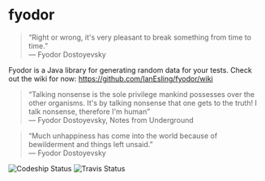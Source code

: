 fyodor
======

> “Right or wrong, it's very pleasant to break something from time to time.”   
> ― Fyodor Dostoyevsky

Fyodor is a Java library for generating random data for your tests.  Check out the wiki for now: https://github.com/IanEsling/fyodor/wiki
 
> “Talking nonsense is the sole privilege mankind possesses over the other organisms. It's by talking nonsense that one gets to the truth! I talk nonsense, therefore I'm human”  
> ― Fyodor Dostoyevsky, Notes from Underground

> “Much unhappiness has come into the world because of bewilderment and things left unsaid.”   
> ― Fyodor Dostoyevsky

![Codeship Status](https://codeship.io/projects/32314)
![Travis Status](https://travis-ci.org/IanEsling/fyodor.svg?branch=master)